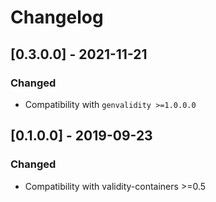 # Changelog

## [0.3.0.0] - 2021-11-21

### Changed

* Compatibility with `genvalidity >=1.0.0.0`

## [0.1.0.0] - 2019-09-23

### Changed

* Compatibility with validity-containers >=0.5
